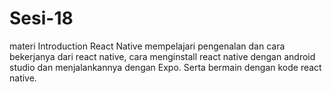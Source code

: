 # Sesi-18
materi Introduction React Native mempelajari pengenalan dan cara bekerjanya dari react native, cara menginstall react native dengan android studio dan menjalankannya dengan Expo. Serta bermain dengan kode react native.
